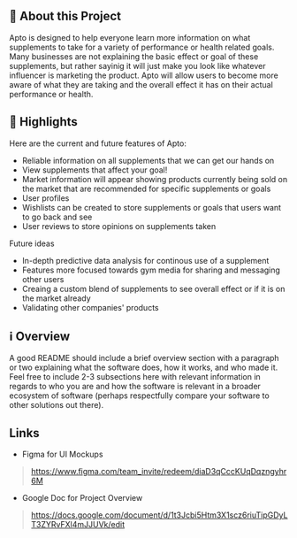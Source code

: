 ## 📄 About this Project

Apto is designed to help everyone learn more information on what supplements to take for a variety of performance or health related goals. Many businesses are not explaining the basic effect or goal of these supplements, but rather sayinig it will just make you look like whatever influencer is marketing the product. Apto will allow users to become more aware of what they are taking and the overall effect it has on their actual performance or health.  

## 🌟 Highlights

Here are the current and future features of Apto:

- Reliable information on all supplements that we can get our hands on
- View supplements that affect your goal!
- Market information will appear showing products currently being sold on the market that are recommended for specific supplements or goals
- User profiles
- Wishlists can be created to store supplements or goals that users want to go back and see
- User reviews to store opinions on supplements taken

Future ideas
- In-depth predictive data analysis for continous use of a supplement
- Features more focused towards gym media for sharing and messaging other users
- Creaing a custom blend of supplements to see overall effect or if it is on the market already
- Validating other companies' products

## ℹ️ Overview

A good README should include a brief overview section with a paragraph or two explaining what the software does, how it works, and who made it.
Feel free to include 2-3 subsections here with relevant information in regards to who you are and how the software is relevant in a broader ecosystem of software (perhaps respectfully compare your software to other solutions out there).

## Links

- Figma for UI Mockups
> https://www.figma.com/team_invite/redeem/diaD3qCccKUqDqzngyhr6M
- Google Doc for Project Overview
> https://docs.google.com/document/d/1t3Jcbi5Htm3X1scz6riuTipGDyLT3ZYRvFXl4mJJUVk/edit
